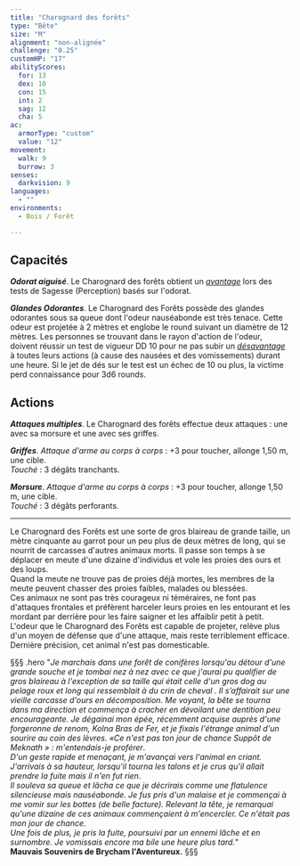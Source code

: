 ```yaml
---
title: "Charognard des forêts"
type: "Bête"
size: "M"
alignment: "non-alignée"
challenge: "0.25"
customHP: "17"
abilityScores:
  for: 13
  dex: 10
  con: 15
  int: 2
  sag: 12
  cha: 5
ac:
  armorType: "custom"
  value: "12"
movement:
  walk: 9
  burrow: 3
senses:
  darkvision: 9
languages:
  - ""
environments:
  - Bois / Forêt

---
```

## Capacités
_**Odorat aiguisé**_. Le Charognard des forêts obtient un [_avantage_](/utiliser-les-caracteristiques/#avantage-et-desavantage) lors des tests de Sagesse (Perception) basés sur l'odorat.

_**Glandes Odorantes**_. Le Charognard des Forêts possède des glandes odorantes sous sa queue dont l'odeur nauséabonde est très tenace. Cette odeur est projetée à 2 mètres et englobe le round suivant un diamètre de 12 mètres. Les personnes se trouvant dans le rayon d'action de l'odeur, doivent réussir un test de vigueur DD 10 pour ne pas subir un [_désavantage_](/utiliser-les-caracteristiques/#avantage-et-desavantage) à toutes leurs actions (à cause des nausées et des vomissements) durant une heure. Si le jet de dés sur le test est un échec de 10 ou plus, la victime perd connaissance pour 3d6 rounds.

## Actions
_**Attaques multiples**_. Le Charognard des forêts effectue deux attaques : une avec sa morsure et une avec ses griffes.

_**Griffes**_. _Attaque d'arme au corps à corps_ : +3 pour toucher, allonge 1,50 m, une cible.  
_Touché_ : 3 dégâts tranchants.

_**Morsure**_. _Attaque d'arme au corps à corps_ : +3 pour toucher, allonge 1,50 m, une cible.  
_Touché_ : 3 dégâts perforants.

---

Le Charognard des Forêts est une sorte de gros blaireau de grande taille, un mètre cinquante au garrot pour un peu plus de deux mètres de long, qui se nourrit de carcasses d'autres animaux morts. Il passe son temps à se déplacer en meute d'une dizaine d'individus et vole les proies des ours et des loups.  
Quand la meute ne trouve pas de proies déjà mortes, les membres de la meute peuvent chasser des proies faibles, malades ou blessées.  
Ces animaux ne sont pas très courageux ni téméraires, ne font pas d'attaques frontales et préfèrent harceler leurs proies en les entourant et les mordant par derrière pour les faire saigner et les affaiblir petit à petit.  
L'odeur que le Charognard des Forêts est capable de projeter, relève plus d'un moyen de défense que d'une attaque, mais reste terriblement efficace.  
Dernière précision, cet animal n'est pas domesticable.  

§§§ .hero
"*Je marchais dans une forêt de conifères lorsqu'au détour d'une grande souche et je tombai nez à nez avec ce que j'aurai pu qualifier de gros blaireau à l'exception de sa taille qui était celle d'un gros dog au pelage roux et long qui ressemblait à du crin de cheval . Il s’affairait sur une vieille carcasse d'ours en décomposition. Me voyant, la bête se tourna dans ma direction et commença à cracher en dévoilant une dentition peu encourageante. Je dégainai mon épée, récemment acquise auprès d'une forgeronne de renom, Kolna Bras de Fer, et je fixais l'étrange animal d'un sourire au coin des lèvres. «Ce n'est pas ton jour de chance Suppôt de Meknath » : m'entendais-je proférer*.  
*D'un geste rapide et menaçant, je m'avançai vers l'animal en criant. J'arrivais à sa hauteur, lorsqu'il tourna les talons et je crus qu'il allait prendre la fuite mais il n'en fut rien*.  
*Il souleva sa queue et lâcha ce que je décrirais comme une flatulence silencieuse mais nauséabonde. Je fus pris d'un malaise et je commençai à me vomir sur les bottes (de belle facture). Relevant la tête, je remarquai qu'une dizaine de ces animaux commençaient à m'encercler. Ce n'était pas mon jour de chance*.  
*Une fois de plus, je pris la fuite, poursuivi par un ennemi lâche et en surnombre. Je vomissais encore ma bile une heure plus tard.*"  
**Mauvais Souvenirs de Brycham l'Aventureux.**
§§§
